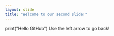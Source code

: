 ```yaml
---
layout: slide
title: "Welcome to our second slide!"
---
```

print("Hello GitHub")
Use the left arrow to go back!

